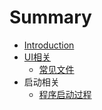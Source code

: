 # Summary

* [Introduction](README.md)
* [UI相关](chapter1.md)
   * [常见文件](1.md)
* 启动相关
   * [程序启动过程](f.md)

